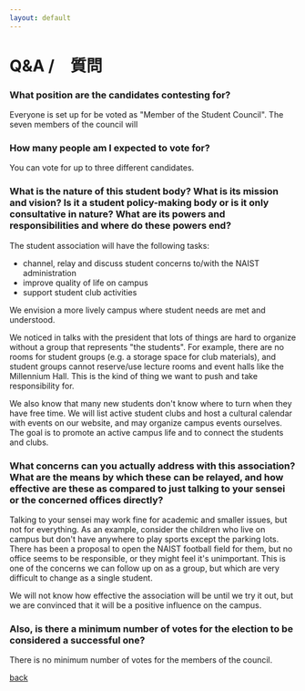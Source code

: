 ```yaml
---
layout: default
---
```


# Q&A /　質問

### What position are the candidates contesting for?

Everyone is set up for be voted as "Member of the Student Council". The seven members of the council will

### How many people am I expected to vote for?

You can vote for up to three different candidates.

### What is the nature of this student body? What is its mission and vision? Is it a student policy-making body or is it only consultative in nature?  What are its powers and responsibilities and where do these powers end?

The student association will have the following tasks:
- channel, relay and discuss student concerns to/with the NAIST administration
- improve quality of life on campus
- support student club activities

We envision a more lively campus where student needs are met and understood.

We noticed in talks with the president that lots of things are hard to organize without a group that represents "the students". For example, there are no rooms for student groups (e.g. a storage space for club materials), and student groups cannot reserve/use lecture rooms and event halls like the Millennium Hall. This is the kind of thing we want to push and take responsibility for.

We also know that many new students don't know where to turn when they have free time. We will list active student clubs and host a cultural calendar with events on our website, and may organize campus events ourselves. The goal is to promote an active campus life and to connect the students and clubs.

### What concerns can you actually address with this association? What are the means by which these can be relayed, and how effective are these as compared to just talking to your sensei or the concerned offices directly?

 Talking to your sensei may work fine for academic and smaller issues, but not for everything. As an example, consider the children who live on campus but don't have anywhere to play sports except the parking lots. There has been a proposal to open the NAIST football field for them, but no office seems to be responsible, or they might feel it's unimportant. This is one of the concerns we can follow up on as a group, but which are very difficult to change as a single student.

 We will not know how effective the association will be until we try it out, but we are convinced that it will be a positive influence on the campus.

### Also, is there a minimum number of votes for the election to be considered a successful one?

There is no minimum number of votes for the members of the council.

[back](./)
